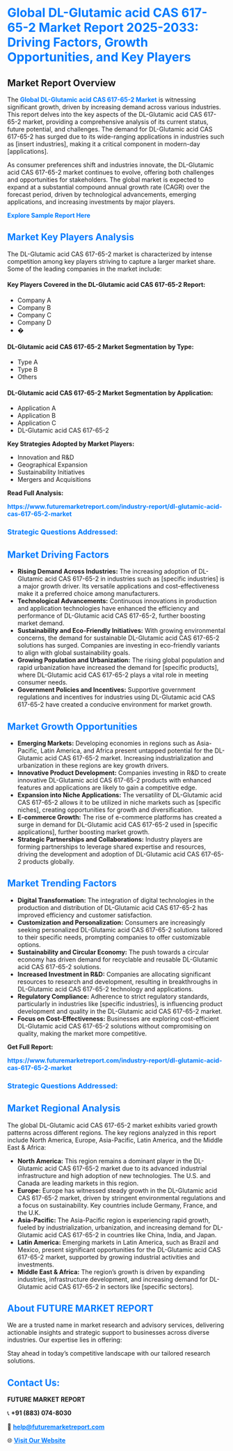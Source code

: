 <h1 style="color: #007BFF;">Global DL-Glutamic acid CAS 617-65-2 Market Report 2025-2033: Driving Factors, Growth Opportunities, and Key Players</h1>

<section id="overview">
<h2>Market Report Overview</h2>
<p>The <a href="https://www.futuremarketreport.com/industry-report/dl-glutamic-acid-cas-617-65-2-market" style="color: #007BFF; text-decoration: none;"><strong>Global DL-Glutamic acid CAS 617-65-2 Market</strong></a> is witnessing significant growth, driven by increasing demand across various industries. This report delves into the key aspects of the DL-Glutamic acid CAS 617-65-2 market, providing a comprehensive analysis of its current status, future potential, and challenges. The demand for DL-Glutamic acid CAS 617-65-2 has surged due to its wide-ranging applications in industries such as [insert industries], making it a critical component in modern-day [applications].</p>
<p>As consumer preferences shift and industries innovate, the DL-Glutamic acid CAS 617-65-2 market continues to evolve, offering both challenges and opportunities for stakeholders. The global market is expected to expand at a substantial compound annual growth rate (CAGR) over the forecast period, driven by technological advancements, emerging applications, and increasing investments by major players.</p>
</section>

<section id="overview">
<p><a href="https://www.futuremarketreport.com/request-sample/reportId=116297" style="color: #007BFF; text-decoration: none;"><strong>Explore Sample Report Here</strong></a></p>
</section>

<section id="key-players">
<h2 style="color: #007BFF;">Market Key Players Analysis</h2>
<p>The DL-Glutamic acid CAS 617-65-2 market is characterized by intense competition among key players striving to capture a larger market share. Some of the leading companies in the market include:</p>
<h4>Key Players Covered in the DL-Glutamic acid CAS 617-65-2 Report:</h4>
<ul><li>Company A</li><li>Company B</li><li>Company C</li><li>Company D</li><li>�</li></ul>
<h4>DL-Glutamic acid CAS 617-65-2 Market Segmentation by Type:</h4>
<ul><li>Type A</li><li>Type B</li><li>Others</li></ul>

<h4>DL-Glutamic acid CAS 617-65-2 Market Segmentation by Application:</h4>
<ul><li>Application A</li><li>Application B</li><li>Application C</li><li>DL-Glutamic acid CAS 617-65-2</li></ul>
<p><strong>Key Strategies Adopted by Market Players:</strong></p>
<ul>
<li>Innovation and R&D</li>
<li>Geographical Expansion</li>
<li>Sustainability Initiatives</li>
<li>Mergers and Acquisitions</li>
</ul>
</section>

<section>
<p><strong>Read Full Analysis: </strong></p><a href="https://www.futuremarketreport.com/industry-report/dl-glutamic-acid-cas-617-65-2-market" style="color: #007BFF; text-decoration: none;"><strong>https://www.futuremarketreport.com/industry-report/dl-glutamic-acid-cas-617-65-2-market</strong></a>
<h3 style="color: #007BFF;">Strategic Questions Addressed:</h3>
</section>

<section id="driving-factors">
<h2 style="color: #007BFF;">Market Driving Factors</h2>
<ul>
<li><strong>Rising Demand Across Industries:</strong> The increasing adoption of DL-Glutamic acid CAS 617-65-2 in industries such as [specific industries] is a major growth driver. Its versatile applications and cost-effectiveness make it a preferred choice among manufacturers.</li>
<li><strong>Technological Advancements:</strong> Continuous innovations in production and application technologies have enhanced the efficiency and performance of DL-Glutamic acid CAS 617-65-2, further boosting market demand.</li>
<li><strong>Sustainability and Eco-Friendly Initiatives:</strong> With growing environmental concerns, the demand for sustainable DL-Glutamic acid CAS 617-65-2 solutions has surged. Companies are investing in eco-friendly variants to align with global sustainability goals.</li>
<li><strong>Growing Population and Urbanization:</strong> The rising global population and rapid urbanization have increased the demand for [specific products], where DL-Glutamic acid CAS 617-65-2 plays a vital role in meeting consumer needs.</li>
<li><strong>Government Policies and Incentives:</strong> Supportive government regulations and incentives for industries using DL-Glutamic acid CAS 617-65-2 have created a conducive environment for market growth.</li>
</ul>
</section>

<section id="growth-opportunities">
<h2 style="color: #007BFF;">Market Growth Opportunities</h2>
<ul>
<li><strong>Emerging Markets:</strong> Developing economies in regions such as Asia-Pacific, Latin America, and Africa present untapped potential for the DL-Glutamic acid CAS 617-65-2 market. Increasing industrialization and urbanization in these regions are key growth drivers.</li>
<li><strong>Innovative Product Development:</strong> Companies investing in R&D to create innovative DL-Glutamic acid CAS 617-65-2 products with enhanced features and applications are likely to gain a competitive edge.</li>
<li><strong>Expansion into Niche Applications:</strong> The versatility of DL-Glutamic acid CAS 617-65-2 allows it to be utilized in niche markets such as [specific niches], creating opportunities for growth and diversification.</li>
<li><strong>E-commerce Growth:</strong> The rise of e-commerce platforms has created a surge in demand for DL-Glutamic acid CAS 617-65-2 used in [specific applications], further boosting market growth.</li>
<li><strong>Strategic Partnerships and Collaborations:</strong> Industry players are forming partnerships to leverage shared expertise and resources, driving the development and adoption of DL-Glutamic acid CAS 617-65-2 products globally.</li>
</ul>
</section>

<section id="trending-factors">
<h2 style="color: #007BFF;">Market Trending Factors</h2>
<ul>
<li><strong>Digital Transformation:</strong> The integration of digital technologies in the production and distribution of DL-Glutamic acid CAS 617-65-2 has improved efficiency and customer satisfaction.</li>
<li><strong>Customization and Personalization:</strong> Consumers are increasingly seeking personalized DL-Glutamic acid CAS 617-65-2 solutions tailored to their specific needs, prompting companies to offer customizable options.</li>
<li><strong>Sustainability and Circular Economy:</strong> The push towards a circular economy has driven demand for recyclable and reusable DL-Glutamic acid CAS 617-65-2 solutions.</li>
<li><strong>Increased Investment in R&D:</strong> Companies are allocating significant resources to research and development, resulting in breakthroughs in DL-Glutamic acid CAS 617-65-2 technology and applications.</li>
<li><strong>Regulatory Compliance:</strong> Adherence to strict regulatory standards, particularly in industries like [specific industries], is influencing product development and quality in the DL-Glutamic acid CAS 617-65-2 market.</li>
<li><strong>Focus on Cost-Effectiveness:</strong> Businesses are exploring cost-efficient DL-Glutamic acid CAS 617-65-2 solutions without compromising on quality, making the market more competitive.</li>
</ul>
</section>

<section>
<p><strong>Get Full Report: </strong></p><a href="https://www.futuremarketreport.com/industry-report/dl-glutamic-acid-cas-617-65-2-market" style="color: #007BFF; text-decoration: none;"><strong>https://www.futuremarketreport.com/industry-report/dl-glutamic-acid-cas-617-65-2-market</strong></a>
<h3 style="color: #007BFF;">Strategic Questions Addressed:</h3>
</section>


<section id="regional-analysis">
<h2 style="color: #007BFF;">Market Regional Analysis</h2>
<p>The global DL-Glutamic acid CAS 617-65-2 market exhibits varied growth patterns across different regions. The key regions analyzed in this report include North America, Europe, Asia-Pacific, Latin America, and the Middle East & Africa:</p>
<ul>
<li><strong>North America:</strong> This region remains a dominant player in the DL-Glutamic acid CAS 617-65-2 market due to its advanced industrial infrastructure and high adoption of new technologies. The U.S. and Canada are leading markets in this region.</li>
<li><strong>Europe:</strong> Europe has witnessed steady growth in the DL-Glutamic acid CAS 617-65-2 market, driven by stringent environmental regulations and a focus on sustainability. Key countries include Germany, France, and the U.K.</li>
<li><strong>Asia-Pacific:</strong> The Asia-Pacific region is experiencing rapid growth, fueled by industrialization, urbanization, and increasing demand for DL-Glutamic acid CAS 617-65-2 in countries like China, India, and Japan.</li>
<li><strong>Latin America:</strong> Emerging markets in Latin America, such as Brazil and Mexico, present significant opportunities for the DL-Glutamic acid CAS 617-65-2 market, supported by growing industrial activities and investments.</li>
<li><strong>Middle East & Africa:</strong> The region’s growth is driven by expanding industries, infrastructure development, and increasing demand for DL-Glutamic acid CAS 617-65-2 in sectors like [specific sectors].</li>
</ul>
</section>

<footer>
<h2 style="color: #007BFF;">About FUTURE MARKET REPORT</h2>
<p>We are a trusted name in market research and advisory services, delivering actionable insights and strategic support to businesses across diverse industries. Our expertise lies in offering:</p>

<p>Stay ahead in today’s competitive landscape with our tailored research solutions.</p>

<h2 style="color: #007BFF;">Contact Us:</h2>
<p><strong>FUTURE MARKET REPORT</strong></p>
<p>📞 <strong>+91 (883) 074-8030</strong></p>
<p>📧 <strong><a href="mailto:help@futuremarketreport.com" style="color: #007BFF;">help@futuremarketreport.com</a></strong></p>
<p>🌐 <strong><a href="https://www.futuremarketreport.com/" style="color: #007BFF;">Visit Our Website</a></strong></p>
</footer>